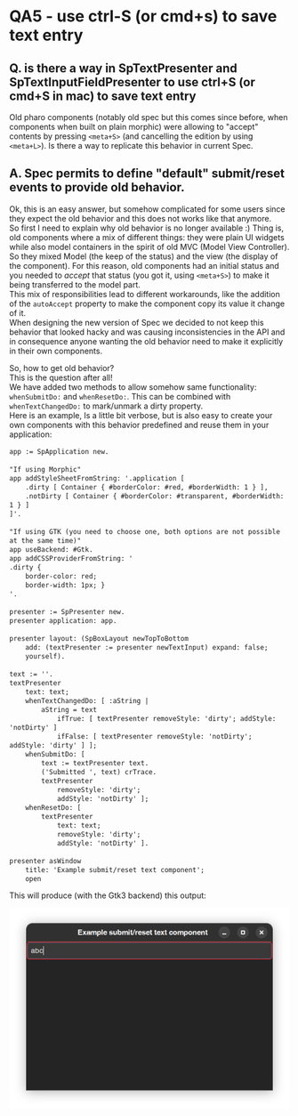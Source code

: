 # QA5 - use ctrl-S (or cmd+s) to save text entry

## Q. is there a way in SpTextPresenter and SpTextInputFieldPresenter to use ctrl+S (or cmd+S in mac) to save text entry
Old pharo components (notably old spec but this comes since before, when components when built on plain morphic) were allowing to "accept" contents by pressing `<meta+S>` (and cancelling the edition by using `<meta+L>`). 
Is there a way to replicate this behavior in current Spec. 

## A. Spec permits to define "default" submit/reset events to provide old behavior.
Ok, this is an easy answer, but somehow complicated for some users since they expect the old behavior and this does not works like that anymore.  
So first I need to explain why old behavior is no longer available :)
Thing is, old components where a mix of different things: they were plain UI widgets while also model containers in the spirit of old MVC (Model View Controller). So they mixed Model (the keep of the status) and the view (the display of the component). For this reason, old components had an initial status and you needed to *accept* that status (you got it, using `<meta+S>`) to make it being transferred to the model part.  
This mix of responsibilities lead to different workarounds, like the addition of the `autoAccept` property to make the component copy its value it change of it.  
When designing the new version of Spec we decided to not keep this behavior that looked hacky and was causing inconsistencies in the API and in consequence anyone wanting the old behavior need to make it explicitly in their own components.  

So, how to get old behavior?  
This is the question after all!  
We have added two methods to allow somehow same functionality: `whenSubmitDo:` and `whenResetDo:`. This can be combined with `whenTextChangedDo:` to mark/unmark a dirty property.  
Here is an example, Is a little bit verbose, but is also easy to create your own components with this behavior predefined and reuse them in your application:  

```Smalltalk
app := SpApplication new.

"If using Morphic"
app addStyleSheetFromString: '.application [
	.dirty [ Container { #borderColor: #red, #borderWidth: 1 } ],
	.notDirty [ Container { #borderColor: #transparent, #borderWidth: 1 } ]
]'.

"If using GTK (you need to choose one, both options are not possible at the same time)"
app useBackend: #Gtk.
app addCSSProviderFromString: '
.dirty { 
	border-color: red; 
	border-width: 1px; }
'.
 
presenter := SpPresenter new.
presenter application: app.

presenter layout: (SpBoxLayout newTopToBottom
	add: (textPresenter := presenter newTextInput) expand: false;
	yourself).

text := ''.
textPresenter 
	text: text;
	whenTextChangedDo: [ :aString | 
		aString = text
			ifTrue: [ textPresenter removeStyle: 'dirty'; addStyle: 'notDirty' ]
			ifFalse: [ textPresenter removeStyle: 'notDirty'; addStyle: 'dirty' ] ];
	whenSubmitDo: [ 
		text := textPresenter text.
		('Submitted ', text) crTrace.
		textPresenter 
			removeStyle: 'dirty'; 
			addStyle: 'notDirty' ];
	whenResetDo: [ 
		textPresenter 
			text: text;
			removeStyle: 'dirty';
			addStyle: 'notDirty' ].	

presenter asWindow 
	title: 'Example submit/reset text component';
	open
```

This will produce (with the Gtk3 backend) this output: 

![Example editing input text](figures/qa5.png)

